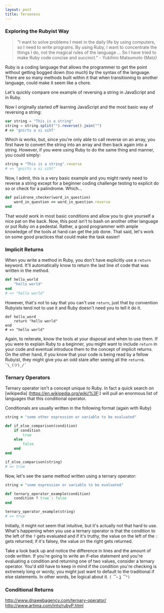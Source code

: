 ```yaml
---
layout: post
title: Terseness
---
```


### Exploring the Rubyist Way
>"I want to solve problems I meet in the daily life by using computers, so I need to write programs. By using Ruby, I want to concentrate the things I do, not the magical rules of the language ... So I have tried to make Ruby code concise and succinct." - Yukihiro Matsumoto (Matz)

Ruby is a coding language that allows the programmer to get the point without getting bogged down (too much) by the syntax of the language. There are so many methods built within it that when transitioning to another language, could make it seem like a chore.

Let's quickly compare one example of reversing a string in JavaScript and in Ruby.

Now I originally started off learning JavaScript and the most basic way of reversing a string:  

```JavaScript
var string = "This is a string"
string = string.split("").reverse().join("")
# => 'gnirts a si sihT'
```
Which is works, but, since you're only able to call reverse on an array, you first have to convert the string into an array and then back again into a string. However, if you were using Ruby to do the same thing and manner, you could simply:  

```ruby
string = "This is a string".reverse
# => "gnirts a si siht"
```
Now, I admit, this is a very basic example and you might rarely need to reverse a string except for a beginner coding challenge testing to explicit do so or check for a palindrome. Which...

```ruby
def palidrone_checker(word_in_question)
	word_in_question == word_in_question.reverse
end

```
That would work in most basic conditions and allow you to give yourself a nice pat on the back. Now, this post isn't to bash on another other language or put Ruby on a pedestal. Rather, a good programmer with ample knowledge of the tools at hand can get the job done. That said, let's work on some good practices that could make the task easier!

### Implicit Returns
When you write a method in Ruby, you don't have explicitly use a `return` keyword. It'll automatically know to return the last line of code that was written in the method.

~~~ruby
def hello_world
	"hello world"
end
# => "hello world"
~~~
However, that's not to say that you can't use `return`, just that by convention Rubyists tend not to use it and Ruby doesn't need you to tell it do it.

```
def hello_word
	return "hello world"
end
# => "hello world"
```
Again, to reiterate, know the tools at your disposal and when to use them. If you were to explain Ruby to a beginner, you might want to include `return` in your code and eventual introduce them to the concept of implicit returns. On the other hand, if you know that your code is being read by a fellow Rubyist, they might give you an odd stare after seeing all the `return`s. `¯\_(ツ)_/¯`

### Ternary Operators
Ternary operator isn't a concept unique to Ruby. In fact a quick search on [wikipedia] (https://en.wikipedia.org/wiki/%3F:) will pull an enormous list of languages that this conditional operator.

Conditionals are usually written in the following format (again with Ruby)

~~~Ruby
string = "some other expression or variable to be evaluated"

def if_else_comparison(condition)
	if condition
		true
	else
		false
	end
end

if_else_comparison(string)
# => true
~~~

Now, let's see the same method written using a ternary operator:

~~~Ruby
string = "some expression or variable to be evaluated"

def ternary_operator_example(condition)
	condition ? true : false
end

ternary_operator_example(string)
# => true
~~~

Initially, it might not seem that intuitive, but it's actually not that hard to use. What's happening when you use a ternary operator is that the condition to the left of the `?` gets evaluated and if it's truthy, the value on the left of the `:` gets returned; if it's falsey, the value on the right gets returned.


Take a look back up and notice the difference in lines and the amount of code written. If you're going to write an if-else statement and you're evaluating a condition and returning one of two values, consider a ternary operator. You'd still have to keep in mind if the condition you're checking is extremely long or wordy, you might just want to default to the traditional if else statements. In other words, be logical about it. `( ͡~ ͜ʖ ͡°)`

### Conditional Returns





http://www.dnawebagency.com/ternary-operator/
http://www.artima.com/intv/rubyP.html
